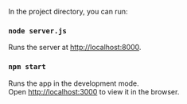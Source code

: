 
In the project directory, you can run:

### `node server.js`

Runs the server at [http://localhost:8000](http://localhost:3000).

### `npm start`

Runs the app in the development mode.<br />
Open [http://localhost:3000](http://localhost:3000) to view it in the browser.

